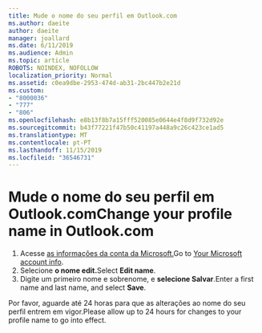 ```yaml
---
title: Mude o nome do seu perfil em Outlook.com
ms.author: daeite
author: daeite
manager: joallard
ms.date: 6/11/2019
ms.audience: Admin
ms.topic: article
ROBOTS: NOINDEX, NOFOLLOW
localization_priority: Normal
ms.assetid: c0ea9dbe-2953-474d-ab31-2bc447b2e21d
ms.custom:
- "8000036"
- "777"
- "806"
ms.openlocfilehash: e8b13f8b7a15fff520085e0644e4f8d9f732d92e
ms.sourcegitcommit: b43f77221f47b50c41197a448a9c26c423ce1ad5
ms.translationtype: MT
ms.contentlocale: pt-PT
ms.lasthandoff: 11/15/2019
ms.locfileid: "36546731"
---
```

# <a name="change-your-profile-name-in-outlookcom"></a><span data-ttu-id="f8834-102">Mude o nome do seu perfil em Outlook.com</span><span class="sxs-lookup"><span data-stu-id="f8834-102">Change your profile name in Outlook.com</span></span>

1. <span data-ttu-id="f8834-103">Acesse [as informações da conta da Microsoft.](https://go.microsoft.com/fwlink/p/?linkid=860841)</span><span class="sxs-lookup"><span data-stu-id="f8834-103">Go to [Your Microsoft account info](https://go.microsoft.com/fwlink/p/?linkid=860841).</span></span>
2. <span data-ttu-id="f8834-104">Selecione **o nome edit.**</span><span class="sxs-lookup"><span data-stu-id="f8834-104">Select **Edit name**.</span></span>
3. <span data-ttu-id="f8834-105">Digite um primeiro nome e sobrenome, e **selecione Salvar**.</span><span class="sxs-lookup"><span data-stu-id="f8834-105">Enter a first name and last name, and select **Save**.</span></span>

<span data-ttu-id="f8834-106">Por favor, aguarde até 24 horas para que as alterações ao nome do seu perfil entrem em vigor.</span><span class="sxs-lookup"><span data-stu-id="f8834-106">Please allow up to 24 hours for changes to your profile name to go into effect.</span></span>